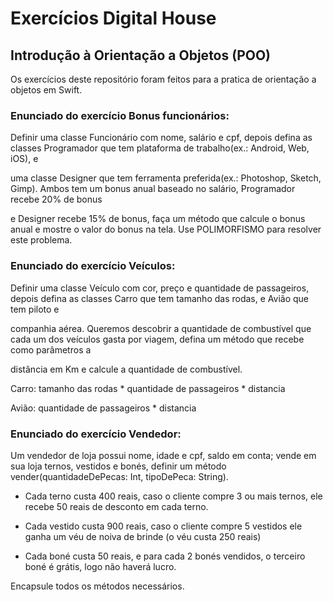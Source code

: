 # Exercícios   Digital House

  

## Introdução à Orientação a Objetos (POO)

  

Os exercícios  deste repositório foram feitos para a pratica de orientação a objetos em Swift.

  

### Enunciado do exercício  Bonus funcionários:

  

Definir uma classe Funcionário com nome, salário e cpf, depois defina as classes Programador que tem plataforma de trabalho(ex.: Android, Web, iOS), e

uma classe Designer que tem ferramenta preferida(ex.: Photoshop, Sketch, Gimp). Ambos tem um bonus anual baseado no salário, Programador recebe 20% de bonus

e Designer recebe 15% de bonus, faça um  método  que calcule o bonus anual e mostre o valor do bonus na tela. Use POLIMORFISMO  para resolver este problema.

  

  

### Enunciado do exercício  Veículos:

  

Definir uma classe Veículo com cor, preço e quantidade de passageiros, depois defina as classes Carro que tem tamanho das rodas, e Avião que tem piloto e

companhia aérea. Queremos descobrir a quantidade de combustível que cada um dos veículos gasta por viagem, defina um método  que recebe como parâmetros  a

distância em Km e calcule a quantidade de combustível.

Carro: tamanho das rodas * quantidade de passageiros * distancia

Avião: quantidade de passageiros * distancia

  

### Enunciado do exercício  Vendedor:

  

Um vendedor de loja possui nome, idade e cpf, saldo em conta; vende em sua loja ternos, vestidos  e bonés, definir um método vender(quantidadeDePecas: Int, tipoDePeca: String).

* Cada terno custa 400 reais, caso o cliente compre 3 ou mais ternos, ele recebe 50 reais de desconto em cada terno.

* Cada vestido custa 900 reais, caso o cliente compre 5 vestidos ele ganha um véu de noiva de brinde (o véu custa 250 reais)

* Cada boné custa 50 reais, e para cada 2 bonés vendidos, o terceiro boné é grátis, logo não haverá lucro.

Encapsule todos os métodos necessários.

